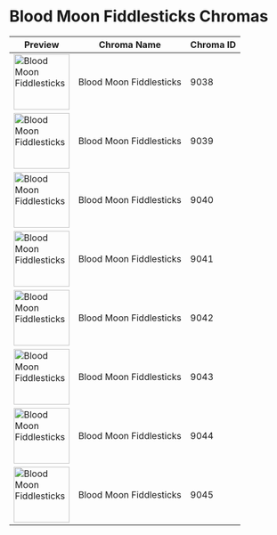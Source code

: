 # Blood Moon Fiddlesticks Chromas

| Preview | Chroma Name | Chroma ID |
|---|---|---|
| <img src='https://raw.communitydragon.org/latest/plugins/rcp-be-lol-game-data/global/default/v1/champion-chroma-images/9/9038.png' alt='Blood Moon Fiddlesticks' width='100'> | Blood Moon Fiddlesticks | 9038 |
| <img src='https://raw.communitydragon.org/latest/plugins/rcp-be-lol-game-data/global/default/v1/champion-chroma-images/9/9039.png' alt='Blood Moon Fiddlesticks' width='100'> | Blood Moon Fiddlesticks | 9039 |
| <img src='https://raw.communitydragon.org/latest/plugins/rcp-be-lol-game-data/global/default/v1/champion-chroma-images/9/9040.png' alt='Blood Moon Fiddlesticks' width='100'> | Blood Moon Fiddlesticks | 9040 |
| <img src='https://raw.communitydragon.org/latest/plugins/rcp-be-lol-game-data/global/default/v1/champion-chroma-images/9/9041.png' alt='Blood Moon Fiddlesticks' width='100'> | Blood Moon Fiddlesticks | 9041 |
| <img src='https://raw.communitydragon.org/latest/plugins/rcp-be-lol-game-data/global/default/v1/champion-chroma-images/9/9042.png' alt='Blood Moon Fiddlesticks' width='100'> | Blood Moon Fiddlesticks | 9042 |
| <img src='https://raw.communitydragon.org/latest/plugins/rcp-be-lol-game-data/global/default/v1/champion-chroma-images/9/9043.png' alt='Blood Moon Fiddlesticks' width='100'> | Blood Moon Fiddlesticks | 9043 |
| <img src='https://raw.communitydragon.org/latest/plugins/rcp-be-lol-game-data/global/default/v1/champion-chroma-images/9/9044.png' alt='Blood Moon Fiddlesticks' width='100'> | Blood Moon Fiddlesticks | 9044 |
| <img src='https://raw.communitydragon.org/latest/plugins/rcp-be-lol-game-data/global/default/v1/champion-chroma-images/9/9045.png' alt='Blood Moon Fiddlesticks' width='100'> | Blood Moon Fiddlesticks | 9045 |
